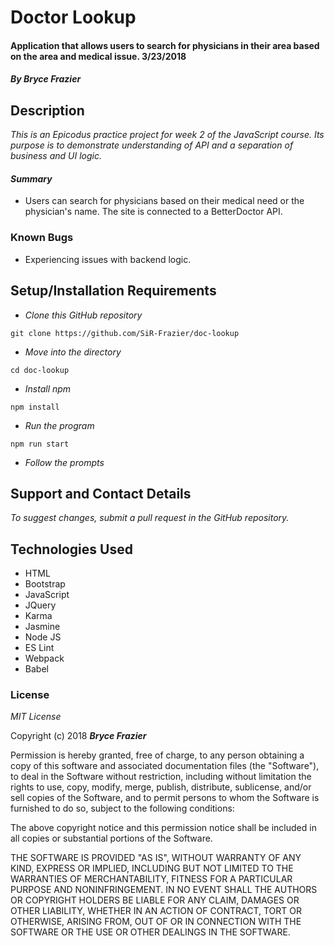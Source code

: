 # Doctor Lookup

#### Application that allows users to search for physicians in their area based on the area and medical issue. 3/23/2018

#### _By Bryce Frazier_

## Description
_This is an Epicodus practice project for week 2 of the JavaScript course. Its purpose is to demonstrate understanding of API and a separation of business and UI logic._

#### _Summary_
* Users can search for physicians based on their medical need or the physician's name. The site is connected to a BetterDoctor API.

### Known Bugs
*  Experiencing issues with backend logic.


## Setup/Installation Requirements

* _Clone this GitHub repository_

```
git clone https://github.com/SiR-Frazier/doc-lookup
```

* _Move into the directory_

```
cd doc-lookup
```

* _Install npm_

```
npm install
```
* _Run the program_

```
npm run start
```
* _Follow the prompts_


## Support and Contact Details

_To suggest changes, submit a pull request in the GitHub repository._

## Technologies Used

* HTML
* Bootstrap
* JavaScript
* JQuery
* Karma
* Jasmine
* Node JS
* ES Lint
* Webpack
* Babel

### License

*MIT License*

Copyright (c) 2018 **_Bryce Frazier_**

Permission is hereby granted, free of charge, to any person obtaining a copy
of this software and associated documentation files (the "Software"), to deal
in the Software without restriction, including without limitation the rights
to use, copy, modify, merge, publish, distribute, sublicense, and/or sell
copies of the Software, and to permit persons to whom the Software is
furnished to do so, subject to the following conditions:

The above copyright notice and this permission notice shall be included in all
copies or substantial portions of the Software.

THE SOFTWARE IS PROVIDED "AS IS", WITHOUT WARRANTY OF ANY KIND, EXPRESS OR
IMPLIED, INCLUDING BUT NOT LIMITED TO THE WARRANTIES OF MERCHANTABILITY,
FITNESS FOR A PARTICULAR PURPOSE AND NONINFRINGEMENT. IN NO EVENT SHALL THE
AUTHORS OR COPYRIGHT HOLDERS BE LIABLE FOR ANY CLAIM, DAMAGES OR OTHER
LIABILITY, WHETHER IN AN ACTION OF CONTRACT, TORT OR OTHERWISE, ARISING FROM,
OUT OF OR IN CONNECTION WITH THE SOFTWARE OR THE USE OR OTHER DEALINGS IN THE
SOFTWARE.
